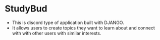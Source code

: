 # StudyBud

* This is discord type of application built with DJANGO.
* It allows users to create topics they want to learn about and connect with with other users with similar interests.